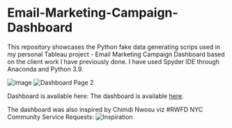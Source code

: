 # Email-Marketing-Campaign-Dashboard
This repository showcases the Python fake data generating scrips used in my personal Tableau project - Email Marketing Campaign Dashboard based on the client work I have previously done. I have used Spyder IDE through Anaconda and Python 3.9.

![image](https://github.com/Marius321/Email-Marketing-Campaign-Dashboard/assets/117634180/aff9e96d-0ce1-4c0e-b5bc-3c8ed79742cb)
![Dashboard Page 2](https://github.com/Marius321/Email-Marketing-Campaign-Dashboard/assets/117634180/9b9e5231-4ad2-4d5d-b853-f8c838bedc15)

Dashboard is available here: The dashboard is available [here]().


The dashboard was also inspired by Chimdi Nwosu viz #RWFD NYC Community Service Requests:
![Inspiration](https://github.com/Marius321/Email-Marketing-Campaign-Dashboard/assets/117634180/edbb6761-74d0-44d8-9222-6a330b5d3cd4)
